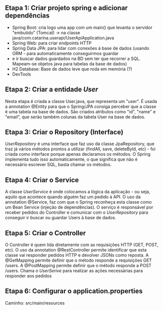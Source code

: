 
## Etapa 1: Criar projeto spring e adicionar dependências
- Spring Boot: cria logo uma app com um main() que levanta o servidor "embutido" (Tomcat) -> na classe
  java/com.catarina.userapi/UserApiApplication.java
- Spring Web: para criar endpoints HTTP
- Spring Data JPA: para lidar com conexões à base de dados (usando ORM - para automaticamente conseguirmos guardar
- e ir buscar dados guardados na BD sem ter que recorrer a SQL. Mapeam-se objetos java para tabelas da base de dados)
- H2 Database: Base de dados leve que roda em memória (?)
- DevTools

## Etapa 2: Criar a entidade *User*
 Nesta etapa é criada a classe User.java, que representa um "user". 
 É usada a annotation @Entity para que o Spring/JPA consiga perceber que a classe 
 é uma tabela na base de dados.
 São criados atributos como "id", "name" e "email", que serão também colunas da tabela User
 na base de dados.
 
## Etapa 3: Criar o Repository (Interface)
 *UserRepository* é uma interface que faz uso da classe JpaRepository, que traz já vários métodos
 prontos a utilizar (findAll, save, deleteById, etc) - foi criada como interface porque apenas declaramos os métodos.
 O Spring implementa tudo isso automaticamente, 
 o que significa que não é necessário escrever SQL, basta chamar os métodos.
 
## Etapa 4: Criar o Service
 A classe *UserService* é onde colocamos a lógica da aplicação - ou seja, aquilo que
 acontece quando alguém faz um pedido à API.
 O uso da annotation @Service, faz com que o Spring reconheça esta classe como um Bean Service (injeção 
 de dependências). O serviço é responsável por receber pedidos do Controller e comunicar com o *UserRepository*
 para conseguir ir buscar ou guardar Users à base de dados.
 
## Etapa 5: Criar o Controller
O Controller é quem lida diretamente com as requisições HTTP (GET, POST, etc).
O uso da annotation @RestController permite identificar que esta classe vai responder 
pedidos HTTP e devolver JSONs como reposta. A @GetMapping permite definir que o método
responde a requisições GET /users. A @PostMapping permite definir que o método
responde a POST /users. 
Chama o *UserSerive* para realizar as ações necessárias para responder aos pedidos

## Etapa 6: Configurar o application.properties
Caminho: src/main/resources

